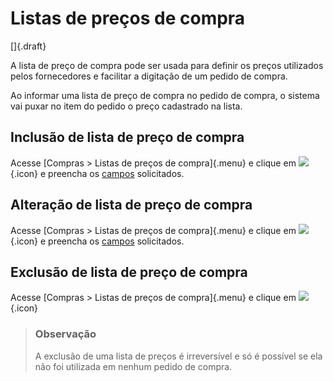 # Listas de preços de compra

[]{.draft}

A lista de preço de compra pode ser usada para definir os preços utilizados pelos fornecedores e facilitar a digitação de um pedido de compra.

Ao informar uma lista de preço de compra no pedido de compra, o sistema vai puxar no item do pedido o preço cadastrado na lista.

## Inclusão de lista de preço de compra

Acesse [Compras > Listas de preços de compra]{.menu} e clique em ![](https://static.zenerp.app.br/icons/action-create.svg){.icon} e preencha os [campos](priceList-edit) solicitados.


## Alteração de lista de preço de compra

Acesse [Compras > Listas de preços de compra]{.menu} e clique em ![](https://static.zenerp.app.br/icons/action-update.svg){.icon} e preencha os [campos](priceList-edit) solicitados.

## Exclusão de lista de preço de compra

Acesse [Compras > Listas de preços de compra]{.menu} e clique em ![](https://static.zenerp.app.br/icons/action-delete.svg){.icon}

>### Observação
>
>A exclusão de uma lista de preços é irreversível e só é possível se ela não foi utilizada em nenhum pedido de compra.